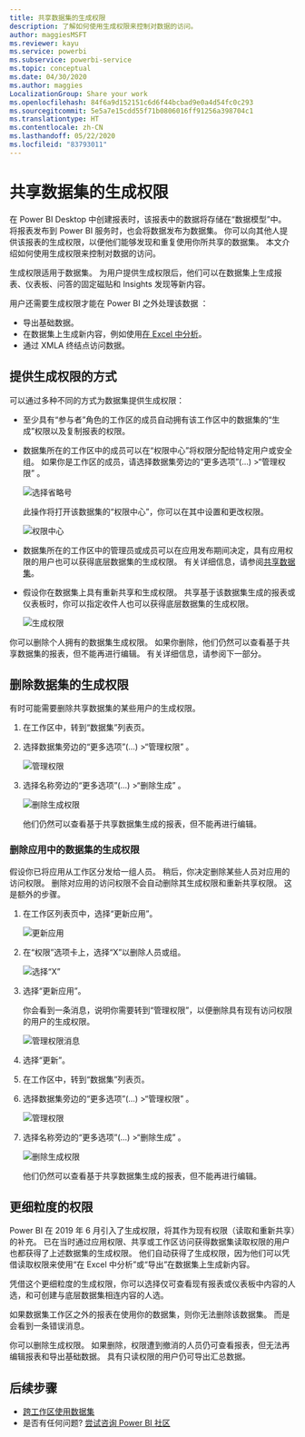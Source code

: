 ```yaml
---
title: 共享数据集的生成权限
description: 了解如何使用生成权限来控制对数据的访问。
author: maggiesMSFT
ms.reviewer: kayu
ms.service: powerbi
ms.subservice: powerbi-service
ms.topic: conceptual
ms.date: 04/30/2020
ms.author: maggies
LocalizationGroup: Share your work
ms.openlocfilehash: 84f6a9d152151c6d6f44bcbad9e0a4d54fc0c293
ms.sourcegitcommit: 5e5a7e15cdd55f71b0806016ff91256a398704c1
ms.translationtype: HT
ms.contentlocale: zh-CN
ms.lasthandoff: 05/22/2020
ms.locfileid: "83793011"
---
```

# <a name="build-permission-for-shared-datasets"></a>共享数据集的生成权限

在 Power BI Desktop 中创建报表时，该报表中的数据将存储在“数据模型”中。 将报表发布到 Power BI 服务时，也会将数据发布为数据集。 你可以向其他人提供该报表的生成权限，以便他们能够发现和重复使用你所共享的数据集。 本文介绍如何使用生成权限来控制对数据的访问。

生成权限适用于数据集。 为用户提供生成权限后，他们可以在数据集上生成报表、仪表板、问答的固定磁贴和 Insights 发现等新内容。 

用户还需要生成权限才能在 Power BI 之外处理该数据 ：

- 导出基础数据。
- 在数据集上生成新内容，例如使用[在 Excel 中分析](../collaborate-share/service-analyze-in-excel.md)。
- 通过 XMLA 终结点访问数据。

## <a name="ways-to-give-build-permission"></a>提供生成权限的方式

可以通过多种不同的方式为数据集提供生成权限：

- 至少具有“参与者”角色的工作区的成员自动拥有该工作区中的数据集的“生成”权限以及复制报表的权限。
 
- 数据集所在的工作区中的成员可以在“权限中心”将权限分配给特定用户或安全组。 如果你是工作区的成员，请选择数据集旁边的“更多选项”(...) >“管理权限” 。

    ![选择省略号](media/service-datasets-build-permissions/power-bi-dataset-permissions-new-look.png)

    此操作将打开该数据集的“权限中心”，你可以在其中设置和更改权限。

    ![权限中心](media/service-datasets-build-permissions/power-bi-dataset-remove-permissions-no-callouts.png)

- 数据集所在的工作区中的管理员或成员可以在应用发布期间决定，具有应用权限的用户也可以获得底层数据集的生成权限。 有关详细信息，请参阅[共享数据集](service-datasets-share.md)。

- 假设你在数据集上具有重新共享和生成权限。 共享基于该数据集生成的报表或仪表板时，你可以指定收件人也可以获得底层数据集的生成权限。

    ![生成权限](media/service-datasets-build-permissions/power-bi-share-report-allow-users.png)

你可以删除个人拥有的数据集生成权限。 如果你删除，他们仍然可以查看基于共享数据集的报表，但不能再进行编辑。 有关详细信息，请参阅下一部分。

## <a name="remove-build-permission-for-a-dataset"></a>删除数据集的生成权限

有时可能需要删除共享数据集的某些用户的生成权限。 

1. 在工作区中，转到“数据集”列表页。 
1. 选择数据集旁边的“更多选项”(...) >“管理权限” 。

    ![管理权限](media/service-datasets-build-permissions/power-bi-dataset-permissions-new-look.png)

1. 选择名称旁边的“更多选项”(...) >“删除生成” 。

    ![删除生成权限](media/service-datasets-build-permissions/power-bi-dataset-remove-build-permissions.png)

    他们仍然可以查看基于共享数据集生成的报表，但不能再进行编辑。

### <a name="remove-build-permission-for-a-dataset-in-an-app"></a>删除应用中的数据集的生成权限

假设你已将应用从工作区分发给一组人员。 稍后，你决定删除某些人员对应用的访问权限。 删除对应用的访问权限不会自动删除其生成权限和重新共享权限。 这是额外的步骤。 

1. 在工作区列表页中，选择“更新应用”。 

    ![更新应用](media/service-datasets-build-permissions/power-bi-app-update.png)

1. 在“权限”选项卡上，选择“X”以删除人员或组。 

    ![选择“X”](media/service-datasets-build-permissions/power-bi-app-delete-user.png)
1. 选择“更新应用”。

    你会看到一条消息，说明你需要转到“管理权限”，以便删除具有现有访问权限的用户的生成权限。 

    ![管理权限消息](media/service-datasets-build-permissions/power-bi-dataset-app-remove-message.png)

1. 选择“更新”。

1. 在工作区中，转到“数据集”列表页。 
1. 选择数据集旁边的“更多选项”(...) >“管理权限” 。

    ![管理权限](media/service-datasets-build-permissions/power-bi-dataset-permissions-new-look.png)

1. 选择名称旁边的“更多选项”(...) >“删除生成” 。

    ![删除生成权限](media/service-datasets-build-permissions/power-bi-dataset-remove-build-permissions.png)

    他们仍然可以查看基于共享数据集生成的报表，但不能再进行编辑。

## <a name="more-granular-permissions"></a>更细粒度的权限

Power BI 在 2019 年 6 月引入了生成权限，将其作为现有权限（读取和重新共享）的补充。 已在当时通过应用权限、共享或工作区访问获得数据集读取权限的用户也都获得了上述数据集的生成权限。 他们自动获得了生成权限，因为他们可以凭借读取权限来使用“在 Excel 中分析”或“导出”在数据集上生成新内容。

凭借这个更细粒度的生成权限，你可以选择仅可查看现有报表或仪表板中内容的人选，和可创建与底层数据集相连内容的人选。

如果数据集工作区之外的报表在使用你的数据集，则你无法删除该数据集。 而是会看到一条错误消息。

你可以删除生成权限。 如果删除，权限遭到撤消的人员仍可查看报表，但无法再编辑报表和导出基础数据。 具有只读权限的用户仍可导出汇总数据。 

## <a name="next-steps"></a>后续步骤

- [跨工作区使用数据集](service-datasets-across-workspaces.md)
- 是否有任何问题? [尝试咨询 Power BI 社区](https://community.powerbi.com/)

